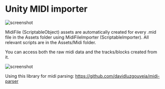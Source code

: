 # Unity MIDI importer

![screenshot](https://i.imgur.com/K7qtHos.png)

MidiFile (ScriptableObject) assets are automatically created for every .mid file in the Assets folder using MidiFileImporter (ScriptableImporter). All relevant scripts are in the Assets/Midi folder.

You can access both the raw midi data and the tracks/blocks created from it.

![screenshot](https://i.imgur.com/NbqdP7R.png)

Using this library for midi parsing: https://github.com/davidluzgouveia/midi-parser
